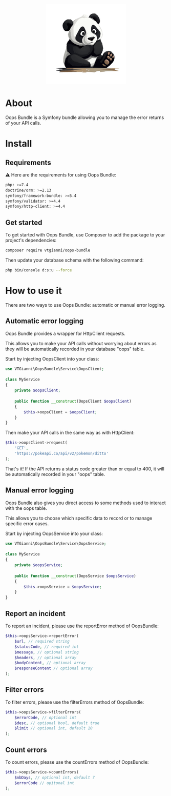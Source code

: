 <p align="center">
  <img src="asset/new_logo.png" width="250" title="Logo" alt="Logo">
</p>

# About

Oops Bundle is a Symfony bundle allowing you to manage the error returns of your API calls.

# Install

## Requirements

:warning: Here are the requirements for using Oops Bundle:

```sh
php: >=7.4
doctrine/orm: >=2.13
symfony/framework-bundle: >=5.4
symfony/validator: >=4.4
symfony/http-client: >=4.4
```
## Get started

To get started with Oops Bundle, use Composer to add the package to your project's dependencies:

```sh
composer require vtgianni/oops-bundle
```

Then update your database schema with the following command:

```sh
php bin/console d:s:u --force
```

# How to use it

There are two ways to use Oops Bundle: automatic or manual error logging. 

## Automatic error logging

Oops Bundle provides a wrapper for HttpClient requests.

This allows you to make your API calls without worrying about errors as they will be automatically recorded in your database "oops" table.

Start by injecting OopsClient into your class:

```php
use VTGianni\OopsBundle\Service\OopsClient;

class MyService
{
    private $oopsClient;

    public function __construct(OopsClient $oopsClient)
    {
        $this->oopsClient = $oopsClient;
    }
}
```

Then make your API calls in the same way as with HttpClient:

```php
$this->oopsClient->request(
    'GET',
    'https://pokeapi.co/api/v2/pokemon/ditto'
);
```

That's it! If the API returns a status code greater than or equal to 400, it will be automatically recorded in your "oops" table.

## Manual error logging

Oops Bundle also gives you direct access to some methods used to interact with the oops table.

This allows you to choose which specific data to record or to manage specific error cases.

Start by injecting OopsService into your class:

```php
use VTGianni\OopsBundle\Service\OopsService;

class MyService
{
    private $oopsService;

    public function __construct(OopsService $oopsService)
    {
        $this->oopsService = $oopsService;
    }
}
```

## Report an incident

To report an incident, please use the reportError method of OopsBundle:

```php
$this->oopsService->reportError(
    $url, // required string
    $statusCode, // required int
    $message, // optional string
    $headers, // optional array
    $bodyContent, // optional array
    $responseContent // optional array
);
```

## Filter errors

To filter errors, please use the filterErrors method of OopsBundle:

```php
$this->oopsService->filterErrors(
    $errorCode, // optional int
    $desc, // optional bool, default true
    $limit // optional int, default 10
);
```

## Count errors

To count errors, please use the countErrors method of OopsBundle:

```php
$this->oopsService->countErrors(
    $nbDays, // optional int, default 7
    $errorCode // opitonal int
);
```
